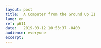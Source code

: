 ```yaml
---
layout:	post
title:	A Computer from the Ground Up II
lang: en
ref: µ611
date:	2019-03-12 10:53:37 -0400
audience: everyone
excerpt:
---
```



